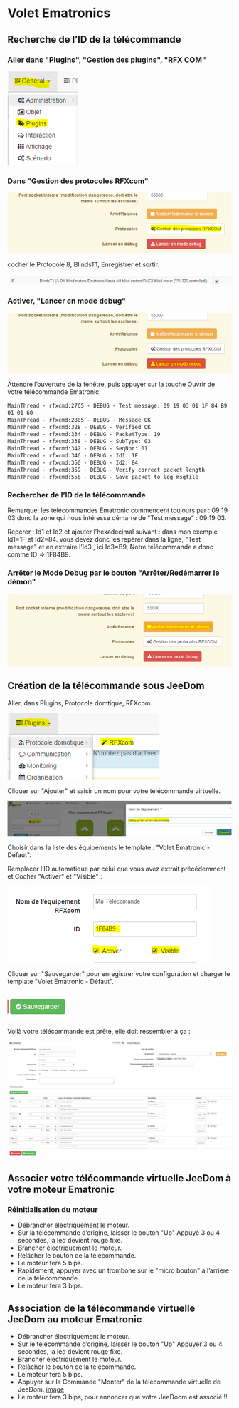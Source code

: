 # Volet Ematronics

## Recherche de l’ID de la télécommande

### Aller dans "Plugins", "Gestion des plugins", "RFX COM"

![image07](images/volet.ematronic/image07.png)

### Dans "Gestion des protocoles RFXcom"

![image04](images/volet.ematronic/image04.png)

cocher le Protocole 8, BlindsT1, Enregistrer et sortir.

![image08](images/volet.ematronic/image08.png)

### Activer, "Lancer en mode debug"

![image03](images/volet.ematronic/image03.png)

Attendre l’ouverture de la fenêtre, puis appuyer sur la touche Ouvrir de votre télécommande Ematronic.

````
MainThread - rfxcmd:2765 - DEBUG - Test message: 09 19 03 01 1F 84 B9 01 01 60
MainThread - rfxcmd:2805 - DEBUG - Message OK
MainThread - rfxcmd:328 - DEBUG - Verified OK
MainThread - rfxcmd:334 - DEBUG - PacketType: 19
MainThread - rfxcmd:338 - DEBUG - SubType: 03
MainThread - rfxcmd:342 - DEBUG - SeqNbr: 01
MainThread - rfxcmd:346 - DEBUG - Id1: 1F
MainThread - rfxcmd:350 - DEBUG - Id2: 84
MainThread - rfxcmd:359 - DEBUG - Verify correct packet length
MainThread - rfxcmd:556 - DEBUG - Save packet to log_msgfile
````

### Rechercher de l’ID de la télécommande

Remarque: les télécommandes Ematronic commencent toujours par : 09 19 03 donc la zone qui nous intéresse démarre de "Test message" : 09 19 03.

Repérer : Id1 et Id2 et ajouter l’hexadecimal suivant : dans mon exemple Id1=1F et Id2=84. vous devez donc les repérer dans la ligne, "Test message" et en extraire l’Id3 , ici Id3=B9, Notre télécommande a donc comme ID ⇒ 1F84B9.

### Arrêter le Mode Debug par le bouton "Arrêter/Redémarrer le démon"

![image06](images/volet.ematronic/image06.png)

## Création de la télécommande sous JeeDom

Aller, dans Plugins, Protocole domtique, RFXcom.

![image10](images/volet.ematronic/image10.png)

Cliquer sur "Ajouter" et saisir un nom pour votre télécommande virtuelle.

![image00](images/volet.ematronic/image00.png)

Choisir dans la liste des équipements le template : "Volet Ematronic - Défaut".

Remplacer l’ID automatique par celui que vous avez extrait précédemment et Cocher "Activer" et "Visible" :

![image11](images/volet.ematronic/image11.png)

Cliquer sur "Sauvegarder" pour enregistrer votre configuration et charger le template "Volet Ematronic - Défaut".

![image02](images/volet.ematronic/image02.png)

Voilà votre télécommande est prête, elle doit ressembler à ça :

![image05](images/volet.ematronic/image05.png)

## Associer votre télécommande virtuelle JeeDom à votre moteur Ematronic

### Réinitialisation du moteur

-   Débrancher électriquement le moteur.
-   Sur la télécommande d’origine, laisser le bouton "Up" Appuyé 3 ou 4 secondes, la led devient rouge fixe.
-   Brancher électriquement le moteur.
-   Relâcher le bouton de la télécommande.
-   Le moteur fera 5 bips.
-   Rapidement, appuyer avec un trombone sur le "micro bouton" a l’arrière de la télécommande.
-   Le moteur fera 3 bips.

## Association de la télécommande virtuelle JeeDom au moteur Ematronic

-   Débrancher électriquement le moteur.
-   Sur le télécommande d’origine, laisser le bouton "Up" Appuyer 3 ou 4 secondes, la led devient rouge fixe.
-   Brancher électriquement le moteur.
-   Relâcher le bouton de la télécommande.
-   Le moteur fera 5 bips.
-   Appuyer sur la Commande "Monter" de la télécommande virtuelle de JeeDom.
[image](images/volet.ematronic/image09.png)
-   Le moteur fera 3 bips, pour annoncer que votre JeeDoom est associé !!
